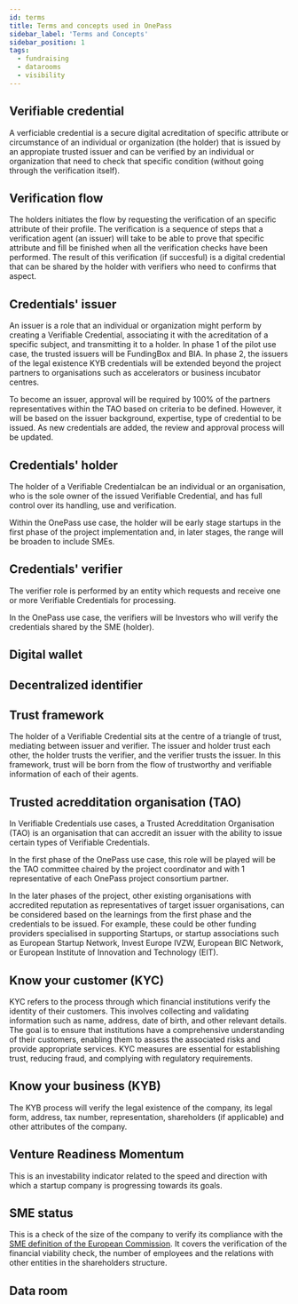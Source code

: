 ```yaml
---
id: terms
title: Terms and concepts used in OnePass
sidebar_label: 'Terms and Concepts'
sidebar_position: 1
tags:
  - fundraising
  - datarooms
  - visibility
---
```


## Verifiable credential

A verficiable credential is a secure digital acreditation of specific attribute or circumstance of an individual or organization (the holder) that is issued by an appropiate trusted issuer and can be verified by an individual or organization that need to check that specific condition (without going through the verification itself).

## Verification flow

The holders initiates the flow by requesting the verification of an specific attribute of their profile. The verification is a sequence of steps that a verification agent (an issuer) will take to be able to prove that specific attribute and fill be finished when all the verification checks have been performed. The result of this verification (if succesful) is a digital credential that can be shared by the holder with verifiers who need to confirms that aspect.

## Credentials' issuer

An issuer is a role that an individual or organization might perform by creating a Verifiable Credential, associating it with the acreditation of a specific subject, and transmitting it to a holder.
In phase 1 of the pilot use case, the trusted issuers will be FundingBox and BIA. In phase 2, the issuers of the legal existence KYB credentials will be extended beyond the project partners to organisations such as accelerators or business incubator centres.

To become an issuer, approval will be required by 100% of the partners representatives within the TAO based on criteria to be defined. However, it will be based on the issuer background, expertise, type of credential to be issued. As new credentials are added, the review and approval process will be updated.

## Credentials' holder

The holder of a Verifiable Credentialcan be an individual or an organisation, who is the sole owner of the issued Verifiable Credential, and has full control over its handling, use and verification.

Within the OnePass use case, the holder will be early stage startups in the first phase of the project implementation and, in later stages, the range will be broaden to include SMEs.

## Credentials' verifier

The verifier role is performed by an entity which requests and receive one or more Verifiable Credentials for processing.

In the OnePass use case, the verifiers will be Investors who will verify the credentials shared by the SME (holder).

## Digital wallet

## Decentralized identifier

## Trust framework

The holder of a Verifiable Credential sits at the centre of a triangle of trust, mediating between issuer and verifier. The issuer and holder trust each other, the holder trusts the verifier, and the verifier trusts the issuer. In this framework, trust will be born from the flow of trustworthy and verifiable information of each of their agents.

## Trusted acredditation organisation (TAO)

In Verifiable Credentials use cases, a Trusted Acredditation Organisation (TAO) is an organisation that can accredit an issuer with the ability to issue certain types of Verifiable Credentials.

In the first phase of the OnePass use case, this role will be played will be the TAO committee chaired by the project coordinator and with 1 representative of each OnePass project consortium partner.

In the later phases of the project, other existing organisations with accredited reputation as representatives of target issuer organisations, can be considered based on the learnings from the first phase and the credentials to be issued. For example, these could be other funding providers specialised in supporting Startups, or startup associations such as European Startup Network, Invest Europe IVZW, European BIC Network, or European Institute of Innovation and Technology (EIT).  

## Know your customer (KYC)

KYC refers to the process through which financial institutions verify the identity of their customers. This involves collecting and validating information such as name, address, date of birth, and other relevant details. The goal is to ensure that institutions have a comprehensive understanding of their customers, enabling them to assess the associated risks and provide appropriate services. KYC measures are essential for establishing trust, reducing fraud, and complying with regulatory requirements.

## Know your business (KYB)

The KYB process will verify the legal existence of the company, its legal form, address, tax number, representation, shareholders (if applicable) and other attributes of the company.

## Venture Readiness Momentum

This is an investability indicator related to the speed and direction with which a startup company is progressing towards its goals.

## SME status

This is a check of the size of the company to verify its compliance with the [SME definition of the European Commission](https://ec.europa.eu/growth/smes/sme-definition_en). It covers the verification of the financial viability check, the number of employees and the relations with other entities in the shareholders structure.

## Data room

